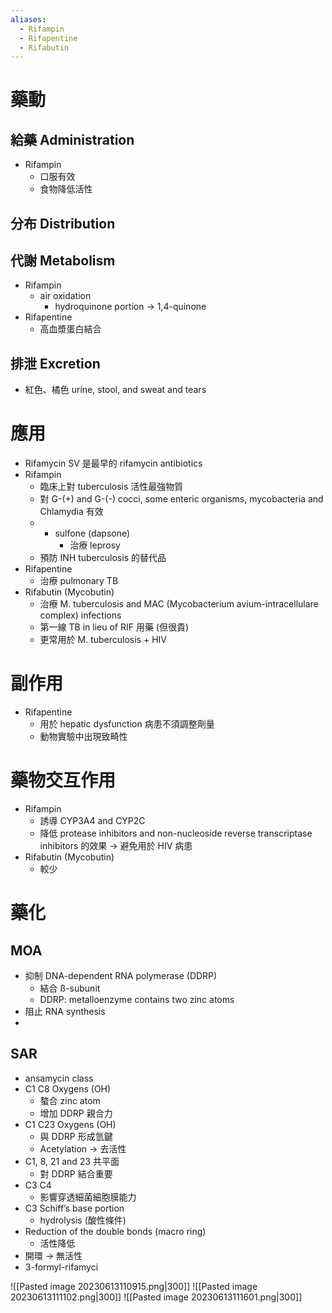 ```yaml
---
aliases:
  - Rifampin
  - Rifapentine
  - Rifabutin
---
```

# 藥動
## 給藥 Administration
- Rifampin
	- 口服有效
	- 食物降低活性
## 分布 Distribution

## 代謝 Metabolism
- Rifampin
	- air oxidation
		- hydroquinone portion $\rightarrow$ 1,4-quinone
- Rifapentine
	- 高血漿蛋白結合
## 排泄 Excretion
- 紅色、橘色 urine, stool, and sweat and tears
# 應用
- Rifamycin SV 是最早的 rifamycin antibiotics
- Rifampin
	- 臨床上對 tuberculosis 活性最強物質
	- 對 G-(+) and G-(-) cocci, some enteric organisms, mycobacteria and Chlamydia 有效
	- + sulfone (dapsone)
		- 治療 leprosy
	- 預防 INH tuberculosis 的替代品
- Rifapentine
	- 治療 pulmonary TB
- Rifabutin (Mycobutin)
	- 治療 M. tuberculosis and MAC (Mycobacterium avium-intracellulare complex) infections
	- 第一線 TB in lieu of RIF 用藥 (但很貴)
	- 更常用於 M. tuberculosis + HIV
# 副作用
- Rifapentine
	- 用於 hepatic dysfunction 病患不須調整劑量
	- 動物實驗中出現致畸性
# 藥物交互作用
- Rifampin
	- 誘導 CYP3A4 and CYP2C
	- 降低 protease inhibitors and non-nucleoside reverse transcriptase inhibitors 的效果 $\rightarrow$ 避免用於 HIV 病患
- Rifabutin (Mycobutin)
	- 較少
# 藥化
## MOA
- 抑制 DNA-dependent RNA polymerase (DDRP)
	- 結合 ß-subunit
	- DDRP: metalloenzyme contains two zinc atoms
- 阻止 RNA synthesis
- 
## SAR
- ansamycin class
- C1 C8 Oxygens (OH)
	- 螯合 zinc atom
	- 增加 DDRP 親合力
- C1 C23 Oxygens (OH)
	- 與 DDRP 形成氫鍵
	- Acetylation $\rightarrow$ 去活性
- C1, 8, 21 and 23 共平面
	- 對 DDRP 結合重要
- C3 C4 
	- 影響穿透細菌細胞膜能力
- C3 Schiff’s base portion
	- hydrolysis (酸性條件)
- Reduction of the double bonds (macro ring)
	- 活性降低
- 開環 $\rightarrow$ 無活性
- 3-formyl-rifamyci

![[Pasted image 20230613110915.png|300]]
![[Pasted image 20230613111102.png|300]]
![[Pasted image 20230613111601.png|300]]